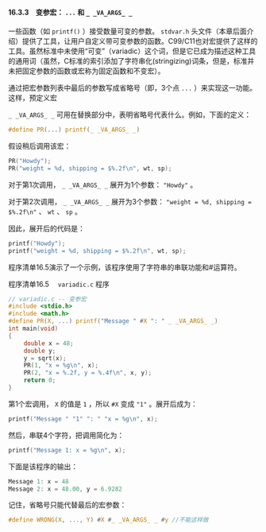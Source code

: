 #### 16.3.3　变参宏： `...` 和 `_ _VA_ARGS_ _` 

一些函数（如 `printf()` ）接受数量可变的参数。 `stdvar.h` 头文件（本章后面介绍）提供了工具，让用户自定义带可变参数的函数。C99/C11也对宏提供了这样的工具。虽然标准中未使用“可变”（variadic）这个词，但是它已成为描述这种工具的通用词（虽然，C标准的索引添加了字符串化(stringizing)词条，但是，标准并未把固定参数的函数或宏称为固定函数和不变宏）。

通过把宏参数列表中最后的参数写成省略号（即，3个点 `...` ）来实现这一功能。这样，预定义宏

`_ _VA_ARGS_ _` 可用在替换部分中，表明省略号代表什么。例如，下面的定义：

```c
#define PR(...) printf(_ _VA_ARGS_ _)
```

假设稍后调用该宏：

```c
PR("Howdy");
PR("weight = %d, shipping = $%.2f\n", wt, sp);
```

对于第1次调用， `_ _VA_ARGS_ _` 展开为1个参数： `"Howdy"` 。

对于第2次调用， `_ _VA_ARGS_ _` 展开为3个参数： `"weight = %d, shipping = $%.2f\n"` 、 `wt` 、 `sp` 。

因此，展开后的代码是：

```c
printf("Howdy");
printf("weight = %d, shipping = $%.2f\n", wt, sp);
```

程序清单16.5演示了一个示例，该程序使用了字符串的串联功能和#运算符。

程序清单16.5　 `variadic.c` 程序

```c
// variadic.c -- 变参宏
#include <stdio.h>
#include <math.h>
#define PR(X, ...) printf("Message " #X ": " _ _VA_ARGS_ _)
int main(void)
{
　　 double x = 48;
　　 double y;
　　 y = sqrt(x);
　　 PR(1, "x = %g\n", x);
　　 PR(2, "x = %.2f, y = %.4f\n", x, y);
　　 return 0;
}
```

第1个宏调用， `X` 的值是 `1` ，所以 `#X` 变成 `"1"` 。展开后成为：

```c
printf("Message " "1" ": " "x = %g\n", x);
```

然后，串联4个字符，把调用简化为：

```c
printf("Message 1: x = %g\n", x);
```

下面是该程序的输出：

```c
Message 1: x = 48
Message 2: x = 48.00, y = 6.9282
```

记住，省略号只能代替最后的宏参数：

```c
#define WRONG(X, ..., Y) #X #_ _VA_ARGS_ _ #y //不能这样做
```

